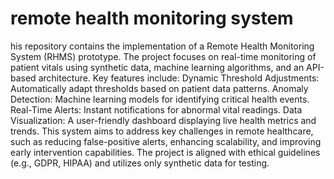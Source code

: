 # remote health monitoring system
 his repository contains the implementation of a Remote Health Monitoring System (RHMS) prototype. The project focuses on real-time monitoring of patient vitals using synthetic data, machine learning algorithms, and an API-based architecture. Key features include:  Dynamic Threshold Adjustments: Automatically adapt thresholds based on patient data patterns. Anomaly Detection: Machine learning models for identifying critical health events. Real-Time Alerts: Instant notifications for abnormal vital readings. Data Visualization: A user-friendly dashboard displaying live health metrics and trends. This system aims to address key challenges in remote healthcare, such as reducing false-positive alerts, enhancing scalability, and improving early intervention capabilities. The project is aligned with ethical guidelines (e.g., GDPR, HIPAA) and utilizes only synthetic data for testing.
